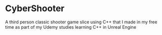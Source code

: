 # CyberShooter
A third person classic shooter game slice using C++ that I made in my free time as part of my Udemy studies learning C++ in Unreal Engine
